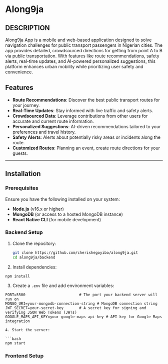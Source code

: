 # Along9ja

## DESCRIPTION

Along9ja App is a mobile and web-based application designed to solve navigation challenges for public transport passengers in Nigerian cities.
The app provides detailed, crowdsourced directions for getting from point A to B via public transportation.
With features like route recommendations, safety alerts, real-time updates, and AI-powered personalized suggestions,
this platform enhances urban mobility while prioritizing user safety and convenience.

## Features

- **Route Recommendations**: Discover the best public transport routes for your journey.
- **Real-Time Updates**: Stay informed with live traffic and safety alerts.
- **Crowdsourced Data**: Leverage contributions from other users for accurate and current route information.
- **Personalized Suggestions**: AI-driven recommendations tailored to your preferences and travel history.
- **Safety Alerts**: Alerts about potentially risky areas or incidents along the route.
- **Customized Routes**: Planning an event, create route directions for your guests.

---

## Installation

### Prerequisites

Ensure you have the following installed on your system:

- **Node.js** (v16.x or higher)
- **MongoDB** (or access to a hosted MongoDB instance)
- **React Native CLI** (for mobile development)

### Backend Setup

1. Clone the repository:

   ```bash
   git clone https://github.com/cherishegoyibo/along9ja.git
   cd along9ja/backend

2. Install dependencies:

```bash
npm install
```

3. Create a `.env` file and add environment variables:

```plaintext
PORT=5500                        # The port your backend server will run on
MONGO_URI=your-mongodb-connection-string # MongoDB connection string
JWT_SECRET=your-secret-key       # A secret key for signing and verifying JSON Web Tokens (JWTs)
GOOGLE_MAPS_API_KEY=your-google-maps-api-key # API key for Google Maps integration

4. Start the server:

```bash
npm start
```

### Frontend Setup
